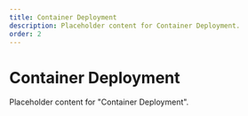 ```yaml
---
title: Container Deployment
description: Placeholder content for Container Deployment.
order: 2
---
```


# Container Deployment

Placeholder content for "Container Deployment".

